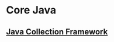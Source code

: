 # Core Java

## [Java Collection Framework](https://github.com/Tareq23/core-java/commit/bc49cdaa775187190c9371ce5242e4bd4b33ff1e)



